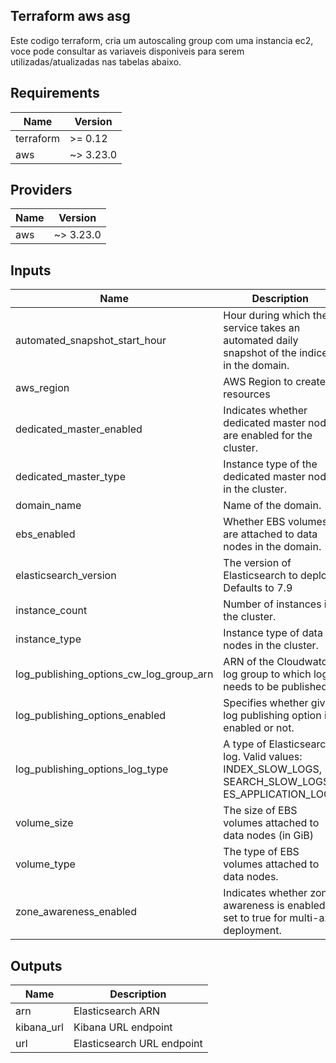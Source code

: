## Terraform aws asg
Este codigo terraform, cria um autoscaling group com uma instancia ec2, voce pode consultar as variaveis disponiveis para serem utilizadas/atualizadas nas tabelas abaixo. 

## Requirements

| Name | Version |
|------|---------|
| terraform | >= 0.12 |
| aws | ~> 3.23.0 |

## Providers

| Name | Version |
|------|---------|
| aws | ~> 3.23.0 |

## Inputs

| Name | Description | Type | Default | Required |
|------|-------------|------|---------|:--------:|
| automated\_snapshot\_start\_hour | Hour during which the service takes an automated daily snapshot of the indices in the domain. | `string` | `"23"` | no |
| aws\_region | AWS Region to create resources | `string` | `"us-west-2"` | no |
| dedicated\_master\_enabled | Indicates whether dedicated master nodes are enabled for the cluster. | `bool` | `false` | no |
| dedicated\_master\_type | Instance type of the dedicated master nodes in the cluster. | `string` | `null` | no |
| domain\_name | Name of the domain. | `string` | `"moreirac-learn"` | no |
| ebs\_enabled | Whether EBS volumes are attached to data nodes in the domain. | `bool` | `true` | no |
| elasticsearch\_version | The version of Elasticsearch to deploy. Defaults to 7.9 | `string` | `"7.9"` | no |
| instance\_count | Number of instances in the cluster. | `string` | `"2"` | no |
| instance\_type | Instance type of data nodes in the cluster. | `string` | `"t3.medium.elasticsearch"` | no |
| log\_publishing\_options\_cw\_log\_group\_arn | ARN of the Cloudwatch log group to which log needs to be published. | `string` | `""` | no |
| log\_publishing\_options\_enabled | Specifies whether given log publishing option is enabled or not. | `bool` | `false` | no |
| log\_publishing\_options\_log\_type | A type of Elasticsearch log. Valid values: INDEX\_SLOW\_LOGS, SEARCH\_SLOW\_LOGS, ES\_APPLICATION\_LOGS | `string` | `"ES_APPLICATION_LOGS"` | no |
| volume\_size | The size of EBS volumes attached to data nodes (in GiB) | `string` | `"50"` | no |
| volume\_type | The type of EBS volumes attached to data nodes. | `string` | `"gp2"` | no |
| zone\_awareness\_enabled | Indicates whether zone awareness is enabled, set to true for multi-az deployment. | `bool` | `false` | no |

## Outputs

| Name | Description |
|------|-------------|
| arn | Elasticsearch ARN |
| kibana\_url | Kibana URL endpoint |
| url | Elasticsearch URL endpoint |